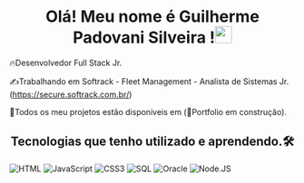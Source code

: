 <h1 align="center">Olá! Meu nome é Guilherme Padovani Silveira !<img src="https://raw.githubusercontent.com/kaueMarques/kaueMarques/master/hi.gif" width="30px"></h1>

🔥Desenvolvedor Full Stack Jr.

✍️Trabalhando em Softrack - Fleet Management - Analista de Sistemas Jr. (https://secure.softrack.com.br/)

🧑‍Todos os meu projetos estão disponiveis em (🚨Portfolio em construção).

<h2 align="center">Tecnologias que tenho utilizado e aprendendo.🛠️</h2>
<img align="center" alt="HTML" src="https://img.shields.io/badge/HTML5-E34F26?style=for-the-badge&logo=html5&logoColor=white">
<img align="center" alt="JavaScript" src="https://img.shields.io/badge/JavaScript-323330?style=for-the-badge&logo=javascript&logoColor=F7DF1E">
<img align="center" alt="CSS3" src="https://img.shields.io/badge/CSS3-1572B6?style=for-the-badge&logo=css3&logoColor=white">
<img align="center" alt="SQL" src="https://img.shields.io/badge/MySQL-00000F?style=for-the-badge&logo=mysql&logoColor=white">
<img align="center" alt="Oracle" src="https://img.shields.io/badge/Oracle-F80000?style=for-the-badge&logo=oracle&logoColor=black">
<img align="center" alt="Node.JS" src="https://img.shields.io/badge/Node.js-43853D?style=for-the-badge&logo=node.js&logoColor=white">


